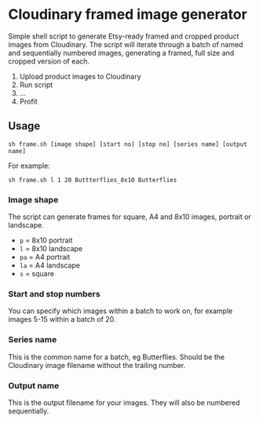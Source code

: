 # Cloudinary framed image generator

Simple shell script to generate Etsy-ready framed and cropped product images from Cloudinary. The script will iterate through a batch of named and sequentially numbered images, generating a framed, full size and cropped version of each. 

1. Upload product images to Cloudinary
2. Run script
3. ...
4. Profit

## Usage

```
sh frame.sh [image shape] [start no] [stop no] [series name] [output name]
```

For example:

```
sh frame.sh l 1 20 Buttterflies_8x10 Butterflies
```
### Image shape

The script can generate frames for square, A4 and 8x10 images, portrait or landscape.
* ```p``` = 8x10 portrait
* ```l``` = 8x10 landscape
* ```pa``` = A4 portrait
* ```la``` = A4 landscape
* ```s``` = square

### Start and stop numbers

You can specify which images within a batch to work on, for example images 5-15 within a batch of 20.

### Series name

This is the common name for a batch, eg Butterflies. Should be the Cloudinary image filename without the trailing number.

### Output name

This is the output filename for your images. They will also be numbered sequentially.
